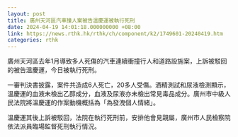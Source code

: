 ```yaml
---
layout: post
title: 廣州天河區汽車撞人案被告溫慶運被執行死刑
date: 2024-04-19 14:01:18.000000000 +08:00
link: https://news.rthk.hk/rthk/ch/component/k2/1749601-20240419.htm
categories: rthk
---
```


廣州天河區去年1月導致多人死傷的汽車連續衝撞行人和道路設施案，上訴被駁回的被告溫慶運，今日被執行死刑。

一審判決書披露，案件共造成6人死亡，20多人受傷。酒精測試和尿液檢測顯示，溫慶運的血液未檢出乙醇成分，血液及尿液亦未檢出常見毒品成分。廣州市中級人民法院將溫慶運的作案動機概括為「為發洩個人情緒」。

溫慶運其後上訴被駁回，法院在執行死刑前，安排他會見親屬，廣州市人民檢察院依法派員臨場監督死刑執行情況。
